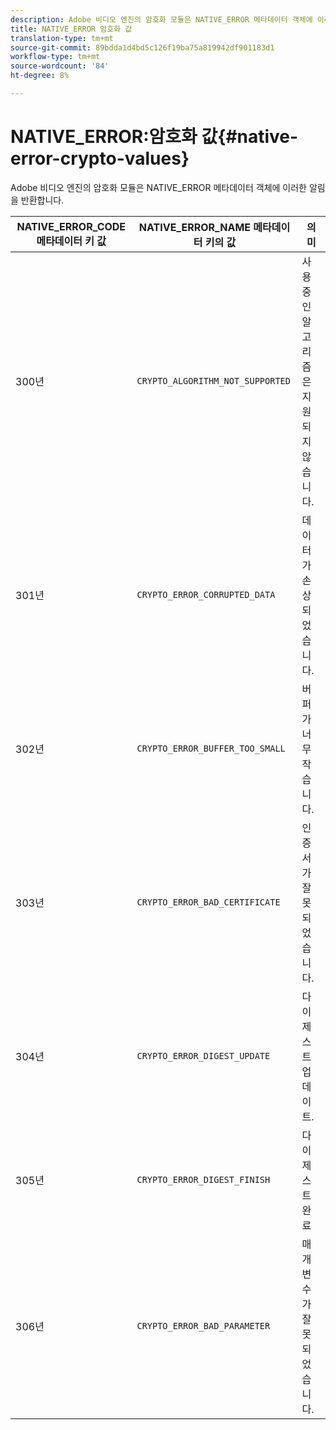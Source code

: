 ```yaml
---
description: Adobe 비디오 엔진의 암호화 모듈은 NATIVE_ERROR 메타데이터 객체에 이러한 알림을 반환합니다.
title: NATIVE_ERROR 암호화 값
translation-type: tm+mt
source-git-commit: 89bdda1d4bd5c126f19ba75a819942df901183d1
workflow-type: tm+mt
source-wordcount: '84'
ht-degree: 8%

---
```



# NATIVE_ERROR:암호화 값{#native-error-crypto-values}

Adobe 비디오 엔진의 암호화 모듈은 NATIVE_ERROR 메타데이터 객체에 이러한 알림을 반환합니다.

| NATIVE_ERROR_CODE 메타데이터 키 값 | NATIVE_ERROR_NAME 메타데이터 키의 값 | 의미 |
|---|---|---|
| 300년 | `CRYPTO_ALGORITHM_NOT_SUPPORTED` | 사용 중인 알고리즘은 지원되지 않습니다. |
| 301년 | `CRYPTO_ERROR_CORRUPTED_DATA` | 데이터가 손상되었습니다. |
| 302년 | `CRYPTO_ERROR_BUFFER_TOO_SMALL` | 버퍼가 너무 작습니다. |
| 303년 | `CRYPTO_ERROR_BAD_CERTIFICATE` | 인증서가 잘못되었습니다. |
| 304년 | `CRYPTO_ERROR_DIGEST_UPDATE` | 다이제스트 업데이트. |
| 305년 | `CRYPTO_ERROR_DIGEST_FINISH` | 다이제스트 완료 |
| 306년 | `CRYPTO_ERROR_BAD_PARAMETER` | 매개 변수가 잘못되었습니다. |

